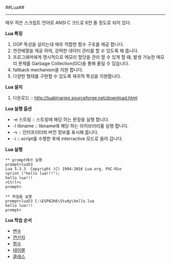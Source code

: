 ##Lua##
- - - 
매우 작은 스크립트 언어로 ANSI C 크드로 6천 줄 정도로 되어 있다.

**Lua 특징**
1. OOP 특성을 살리는데 매우 적합한 함수 구조를 제공 합니다.
2. 연관배열을 제공 하여, 강력한 데이터 관리를 할 수 있도록 해 줍니다.
3. 프로그래머에게 명시적으로 메모리 할당을 관리 할 수 있게 할 떄, 발생 가능한 메모리 문제를 Garbage Collection(GC)을 통해 줄일 수 있습니다.
4. fallback mechanism을 지원 합니다.
5. 다양한 형태를 구현할 수 있도록 재귀적 특성을 지원합니다.

**Lua 설치**
1. 다운로드 :: http://luabinaries.sourceforge.net/download.html

**Lua 실행 옵션**
* -e 스트링 :: 스트링에 해당 하는 문장을 실행 합니다.
* -l libname :: libname에 해당 하는 라이브러리를 실행 합니다.
* -v :: 인터프리터릐 버전 정보를 표시해 줍니다.
* -i :: script를 수행한 후에 interractive 모드로 들어 갑니다.

**Lua 실행**
```
** prompt에서 실행 
prompt>lua53
Lua 5.3.3  Copyright (C) 1994-2016 Lua.org, PUC-Rio
>print ("hello lua!!!");
hello lua!!!
>Ctrl+c
prompt>

** 파일을 실행
prompt>lua53 C:\ESP8266\Study\hello.lua
hello lua!!!
prompt>
```
**Lua 학습 순서**
* [변수](variable.md)
* [연산자](operation.md)
* [함수](function.md)
* [테이블](table.md)
* [클래스](class.md)